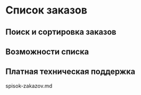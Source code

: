 # Список заказов

## Поиск и сортировка заказов

## Возможности списка

## Платная техническая поддержка

spisok-zakazov.md